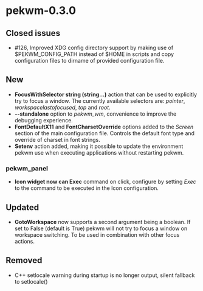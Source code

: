 pekwm-0.3.0
===========

Closed issues
-------------

 * #126, Improved XDG config directory support by making use of
   $PEKWM_CONFIG_PATH instead of $HOME in scripts and copy configuration
   files to dirname of provided configuration file.

New
---

* **FocusWithSelector string (string...)** action that can be used to
  explicitly try to focus a window. The currently available selectors are:
  _pointer_, _workspacelastofocused_, _top_ and _root_.
* **--standalone** option to _pekwm_wm_, convenience to improve the debugging
  experience.
* **FontDefaultX11** and **FontCharsetOverride** options added to the _Screen_
  section of the main configuration file. Controls the default font type and
  override of charset in font strings.
* **Setenv** action added, making it possible to update the environment pekwm
  use when executing applications without restarting pekwm.

### pekwm_panel

* **Icon widget now can Exec** command on click, configure by setting
  _Exec_ to the command to be executed in the Icon configuration.

Updated
-------

* **GotoWorkspace** now supports a second argument being a boolean. If set
  to False (default is True) pekwm will not try to focus a window on
  workspace switching. To be used in combination with other focus actions.

Removed
-------

* C++ setlocale warning during startup is no longer output, silent fallback
  to setlocale()

